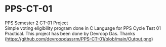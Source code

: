 # PPS-CT-01
PPS Semester 2 CT-01 Project <br>
Simple voting eligibility program done in C Language for PPS Cycle Test 01 Practical. This project has been done by Devroop Das.
Thanks
<br>
(https://github.com/devroopdassrm/PPS-CT-01/blob/main/Output.png)
